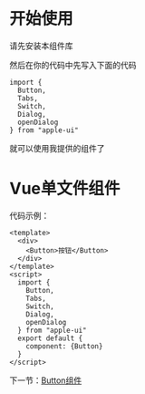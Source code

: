 # 开始使用

请先安装本组件库

然后在你的代码中先写入下面的代码

```
import {
  Button,
  Tabs,
  Switch,
  Dialog,
  openDialog
} from "apple-ui"
```

就可以使用我提供的组件了

# Vue单文件组件

代码示例：

```
<template>
  <div>
    <Button>按钮</Button>
  </div>
</template>
<script>
  import {
    Button,
    Tabs,
    Switch,
    Dialog,
    openDialog
  } from "apple-ui"
  export default {
    component: {Button}
  }
</script>
```

下一节：[Button组件](#/doc/button)
